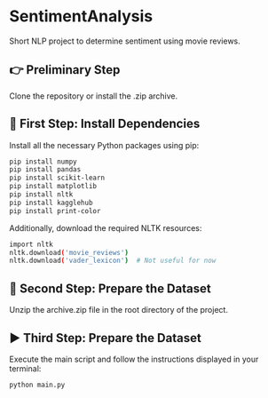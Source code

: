 # SentimentAnalysis

Short NLP project to determine sentiment using movie reviews.

## 👉 Preliminary Step

Clone the repository or install the .zip archive.

## 🚀 First Step: Install Dependencies

Install all the necessary Python packages using pip:

```bash
pip install numpy
pip install pandas
pip install scikit-learn
pip install matplotlib
pip install nltk
pip install kagglehub
pip install print-color
```
Additionally, download the required NLTK resources:
```bash
import nltk
nltk.download('movie_reviews')
nltk.download('vader_lexicon')  # Not useful for now
```

## 📁 Second Step: Prepare the Dataset
Unzip the archive.zip file in the root directory of the project.

## ▶️ Third Step: Prepare the Dataset
Execute the main script and follow the instructions displayed in your terminal:
```bash
python main.py
```



